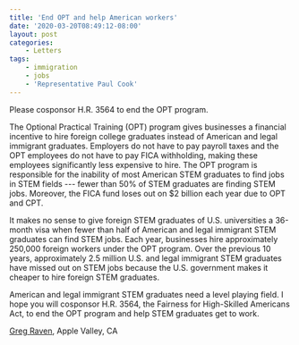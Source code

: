 ```yaml
---
title: 'End OPT and help American workers'
date: '2020-03-20T08:49:12-08:00'
layout: post
categories:
    - Letters
tags:
    - immigration
    - jobs
    - 'Representative Paul Cook'
---
```


Please cosponsor H.R. 3564 to end the OPT program.

The Optional Practical Training (OPT) program gives businesses a financial incentive to hire foreign college graduates instead of American and legal immigrant graduates. Employers do not have to pay payroll taxes and the OPT employees do not have to pay FICA withholding, making these employees significantly less expensive to hire. The OPT program is responsible for the inability of most American STEM graduates to find jobs in STEM fields --- fewer than 50% of STEM graduates are finding STEM jobs. Moreover, the FICA fund loses out on $2 billion each year due to OPT and CPT.

It makes no sense to give foreign STEM graduates of U.S. universities a 36-month visa when fewer than half of American and legal immigrant STEM graduates can find STEM jobs. Each year, businesses hire approximately 250,000 foreign workers under the OPT program. Over the previous 10 years, approximately 2.5 million U.S. and legal immigrant STEM graduates have missed out on STEM jobs because the U.S. government makes it cheaper to hire foreign STEM graduates.

American and legal immigrant STEM graduates need a level playing field. I hope you will cosponsor H.R. 3564, the Fairness for High-Skilled Americans Act, to end the OPT program and help STEM graduates get to work.

[Greg Raven](https://www.gregraven.org/), Apple Valley, CA